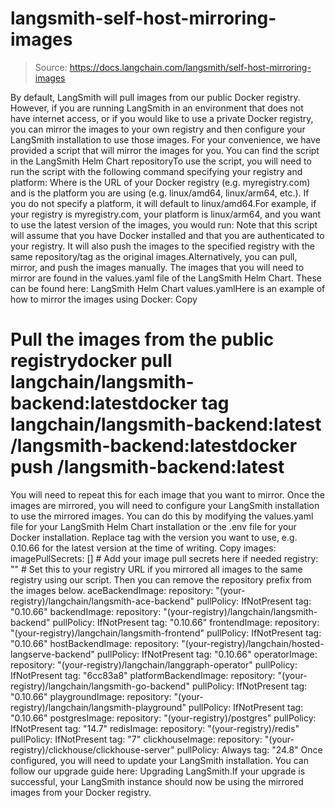 # langsmith-self-host-mirroring-images

> Source: https://docs.langchain.com/langsmith/self-host-mirroring-images

By default, LangSmith will pull images from our public Docker registry. However, if you are running LangSmith in an environment that does not have internet access, or if you would like to use a private Docker registry, you can mirror the images to your own registry and then configure your LangSmith installation to use those images.
For your convenience, we have provided a script that will mirror the images for you. You can find the script in the LangSmith Helm Chart repositoryTo use the script, you will need to run the script with the following command specifying your registry and platform:
Where <your-registry> is the URL of your Docker registry (e.g. myregistry.com) and <platform> is the platform you are using (e.g. linux/amd64, linux/arm64, etc.). If you do not specify a platform, it will default to linux/amd64.For example, if your registry is myregistry.com, your platform is linux/arm64, and you want to use the latest version of the images, you would run:
Note that this script will assume that you have Docker installed and that you are authenticated to your registry. It will also push the images to the specified registry with the same repository/tag as the original images.Alternatively, you can pull, mirror, and push the images manually. The images that you will need to mirror are found in the values.yaml file of the LangSmith Helm Chart. These can be found here: LangSmith Helm Chart values.yamlHere is an example of how to mirror the images using Docker:
Copy
# Pull the images from the public registrydocker pull langchain/langsmith-backend:latestdocker tag langchain/langsmith-backend:latest <your-registry>/langsmith-backend:latestdocker push <your-registry>/langsmith-backend:latest
You will need to repeat this for each image that you want to mirror.
Once the images are mirrored, you will need to configure your LangSmith installation to use the mirrored images. You can do this by modifying the values.yaml file for your LangSmith Helm Chart installation or the .env file for your Docker installation. Replace tag with the version you want to use, e.g. 0.10.66 for the latest version at the time of writing.
Copy
images: imagePullSecrets: [] # Add your image pull secrets here if needed registry: "" # Set this to your registry URL if you mirrored all images to the same registry using our script. Then you can remove the repository prefix from the images below. aceBackendImage: repository: "(your-registry)/langchain/langsmith-ace-backend" pullPolicy: IfNotPresent tag: "0.10.66" backendImage: repository: "(your-registry)/langchain/langsmith-backend" pullPolicy: IfNotPresent tag: "0.10.66" frontendImage: repository: "(your-registry)/langchain/langsmith-frontend" pullPolicy: IfNotPresent tag: "0.10.66" hostBackendImage: repository: "(your-registry)/langchain/hosted-langserve-backend" pullPolicy: IfNotPresent tag: "0.10.66" operatorImage: repository: "(your-registry)/langchain/langgraph-operator" pullPolicy: IfNotPresent tag: "6cc83a8" platformBackendImage: repository: "(your-registry)/langchain/langsmith-go-backend" pullPolicy: IfNotPresent tag: "0.10.66" playgroundImage: repository: "(your-registry)/langchain/langsmith-playground" pullPolicy: IfNotPresent tag: "0.10.66" postgresImage: repository: "(your-registry)/postgres" pullPolicy: IfNotPresent tag: "14.7" redisImage: repository: "(your-registry)/redis" pullPolicy: IfNotPresent tag: "7" clickhouseImage: repository: "(your-registry)/clickhouse/clickhouse-server" pullPolicy: Always tag: "24.8"
Once configured, you will need to update your LangSmith installation. You can follow our upgrade guide here: Upgrading LangSmith.If your upgrade is successful, your LangSmith instance should now be using the mirrored images from your Docker registry.